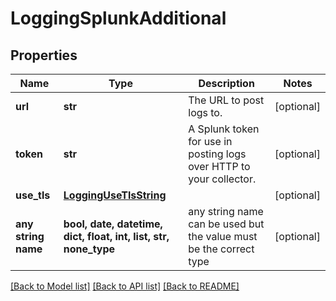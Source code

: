 # LoggingSplunkAdditional


## Properties
Name | Type | Description | Notes
------------ | ------------- | ------------- | -------------
**url** | **str** | The URL to post logs to. | [optional] 
**token** | **str** | A Splunk token for use in posting logs over HTTP to your collector. | [optional] 
**use_tls** | [**LoggingUseTlsString**](LoggingUseTlsString.md) |  | [optional] 
**any string name** | **bool, date, datetime, dict, float, int, list, str, none_type** | any string name can be used but the value must be the correct type | [optional]

[[Back to Model list]](../README.md#documentation-for-models) [[Back to API list]](../README.md#documentation-for-api-endpoints) [[Back to README]](../README.md)


